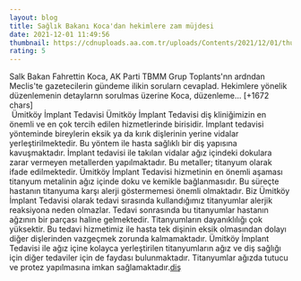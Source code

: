```yaml
--- 
layout: blog
title: Sağlık Bakanı Koca'dan hekimlere zam müjdesi
date: 2021-12-01 11:49:56
thumbnail: https://cdnuploads.aa.com.tr/uploads/Contents/2021/12/01/thumbs_b_c_2e96aed5680069efd3bddb9da5f24f61.jpg
rating: 5
---
```

Salk Bakan Fahrettin Koca, AK Parti TBMM Grup Toplants'nn ardndan Meclis'te gazetecilerin gündeme ilikin sorularn cevaplad.
Hekimlere yönelik düzenlemenin detaylarnn sorulmas üzerine Koca, düzenleme… [+1672 chars]</br>&nbsp;Ümitköy İmplant Tedavisi
Ümitköy İmplant Tedavisi diş kliniğimizin en önemli ve en çok tercih edilen hizmetlerinde birisidir. İmplant tedavisi yönteminde bireylerin eksik ya da kırık dişlerinin yerine vidalar yerleştirilmektedir. Bu yöntem ile hasta sağlıklı bir diş yapısına kavuşmaktadır. İmplant tedavisi ile takılan vidalar ağız içindeki dokulara zarar vermeyen metallerden yapılmaktadır. Bu metaller; titanyum olarak ifade edilmektedir. Ümitköy İmplant Tedavisi hizmetinin en önemli aşaması titanyum metalinin ağız içinde doku ve kemikle bağlanmasıdır. Bu süreçte hastanın titanyuma karşı alerji göstermemesi önemli olmaktadır. Biz Ümitköy İmplant Tedavisi olarak tedavi sırasında kullandığımız titanyumlar alerjik reaksiyona neden olmazlar. Tedavi sonrasında bu titanyumlar hastanın ağzının bir parçası haline gelmektedir. Titanyumların dayanıklılığı çok yüksektir. Bu tedavi hizmetimiz ile hasta tek dişinin eksik olmasından dolayı diğer dişlerinden vazgeçmek zorunda kalmamaktadır. Ümitköy İmplant Tedavisi ile ağız içine kolayca yerleştirilen titanyumların ağız ve diş sağlığı için diğer tedaviler için de faydası bulunmaktadır. Titanyumlar ağızda tutucu ve protez yapılmasına imkan sağlamaktadır.<a href="https://www.umitkoydent.com/tedavi/umitkoy-implant-tedavisi">diş</a>